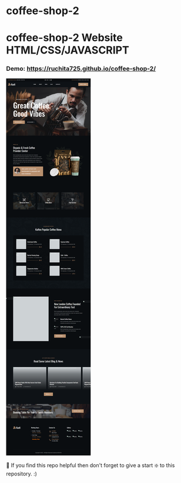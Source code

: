 # coffee-shop-2

# coffee-shop-2 Website HTML/CSS/JAVASCRIPT

### Demo: https://ruchita725.github.io/coffee-shop-2/

![hotel-booking](https://github.com/ruchita725/coffee-shop-2/blob/main/assets/images/photo.png)

🙏 If you find this repo helpful then don't forget to give a start ❇️  to this repository. :)
